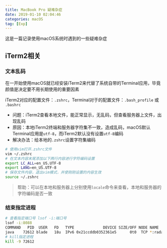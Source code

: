 ```yaml
---
title: MacBook Pro 疑难杂症
date: 2019-01-10 02:04:46
categories: macOS
tag: [Exp]
---
```


这是一篇记录使用macOS系统时遇到的一些疑难杂症

## iTerm2相关

### 文本乱码
在一开始使用macOS就已经安装iTerm2来代替了系统自带的Terminal应用，毕竟颜值是决定要不用长期使用的重要因素

iTerm2对应的配置文件：`.zshrc`，Terminal对于的配置文件：`.bash_profile` 或 `.bashrc`

* 问题：iTerm2查看本地文件，能正常显示，无乱码，但查看服务器上文件，出现乱码
* 原因：本地iTerm2终端和服务器字符集不一致，造成乱码，macOS默认Terminal应用是`utf-8`，而iTerm2默认没有设置`utf-8`编码
* 解决办法：给本地的`.zshrc`设置字符集编码

```bash
# 使用vim打开.zshrc文件
vim ~/.zshrc
# 在文本内容末尾添加以下两行内容进行字符编码设置
export LC_ALL=en_US.UTF-8  
export LANG=en_US.UTF-8
# 保存文件内容，退出vim模式，并使刚刚设置的内容生效
source ~/.zshrc
```

>帮助：可以在本地和服务器上分别使用`locale`命令来查看，本地和服务器的字符编码是否一致

### 结束指定进程

```bash
# 查看指定端口号 lsof -i:端口号
lsof -i:8088
COMMAND   PID  USER   FD   TYPE             DEVICE SIZE/OFF NODE NAME
java    72612 blade   18u  IPv6 0x21ccddb0352361e5      0t0  TCP *:radan-http (LISTEN)
# kill指定进程
kill -9 72612
```